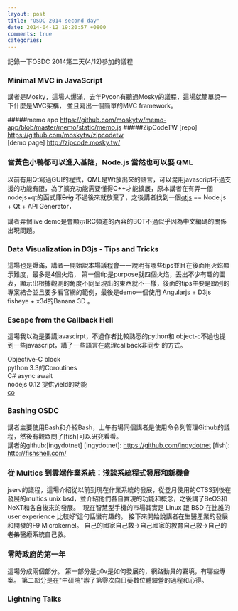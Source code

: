 ```yaml
---
layout: post
title: "OSDC 2014 second day"
date: 2014-04-12 19:20:57 +0800
comments: true
categories: 
---
```


記錄一下OSDC 2014第二天(4/12)參加的議程
<!-- more -->

### Minimal MVC in JavaScript
講者是Mosky，這場人爆滿，去年Pycon有聽過Mosky的議程，這場就簡單說一下什麼是MVC架構，
並且寫出一個簡單的MVC framework。

#####memo app
https://github.com/moskytw/memo-app/blob/master/memo/static/memo.js
#####ZipCodeTW
[repo] https://github.com/moskytw/zipcodetw  
[demo page] http://zipcode.mosky.tw/

### 當黃色小鴨都可以進入基隆，Node.js 當然也可以娶 QML
以前有用Qt寫過GUI的程式，QML是Wt放出來的語言，可以混用javascript不過支援的功能有限，為了擴充功能需要懂得C++才能擴展，原本講者在有弄一個nodejs+qt的函式庫<del>Brig</del> 不過後來就放棄了，之後講者找到一個[qtjs] == Node.js + Qt + API Generator，

講者弄個live demo是會顯示IRC頻道的內容的BOT不過似乎因為中文編碼的關係出現問題。

[qtjs]: https://github.com/svalaskevicius/qtjs-generator

### Data Visualization in D3js - Tips and Tricks
這場也是爆滿，講者一開始說本場議程會一一說明有哪些tips並且在後面用火焰顯示難度，最多是4個火焰，
第一個tip是purpose就四個火焰，丟出不少有趣的圖表，顯示出根據觀測的角度不同呈現出的東西就不一樣，後面的tips主要是跟別的專案結合並且要多看官網的範例，最後是demo一個使用  Angularjs + D3js fisheye + x3d的Banana 3D 。

### Escape from the Callback Hell
這場我以為是要講javascirpt，不過作者比較熟悉的python和 object-c不過也提到一些javascript，講了一些語言在處理callback非同步
的方式。

Objective-C block  
python 3.3的Coroutines  
C# async await  
nodejs 0.12 提供yield的功能  
[co]

[co]: https://www.npmjs.org/package/co

### Bashing OSDC
講者主要使用Bash和介紹Bash，上午有場同個講者是使用命令列管理Github的議程，然後有觀眾問了[fish]可以研究看看。  
講者的github:[ingydotnet]
[ingydotnet]: https://github.com/ingydotnet
[fish]: http://fishshell.com/
### 從 Multics 到雲端作業系統：淺談系統程式發展和新機會
jserv的議程，這場介紹從以前到現在作業系統的發展，從登月使用的CTSS到後在發展的multics unix bsd，並介紹他們各自實現的功能和概念，之後講了BeOS和NeXT和各自後來的發展。
'現在智慧型手機的市場其實是 Linux 跟 BSD 在比誰的 user experience 比較好'這句話蠻有趣的。
接下來開始說講者在生醫產業的發展和開發的F9 Microkernel。
自己的國家自己救->自己國家的教育自己救->自己的<del>老弟</del>醫療系統自己救。


### 零時政府的第一年
這場分成兩個部分。
第一部分是g0v是如何發展的，網路動員的窘境，有哪些專案。
第二部分是在"中研院"辦了第零次向日葵數位體驗營的過程和心得。

### Lightning Talks
